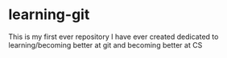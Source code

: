 # learning-git
This is my first ever repository I have ever created dedicated to learning/becoming better at git and becoming better at CS 
